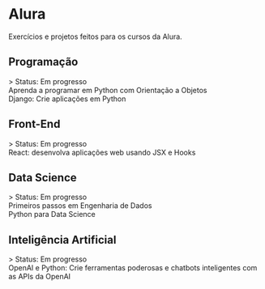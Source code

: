 <h1>Alura</h1>

Exercícios e projetos feitos para os cursos da Alura.

<h2>Programação</h2>
> Status: Em progresso
<br>Aprenda a programar em Python com Orientação a Objetos</br>
Django: Crie aplicações em Python

<h2>Front-End</h2>
> Status: Em progresso
<br>React: desenvolva aplicações web usando JSX e Hooks</br>

<h2>Data Science</h2>
> Status: Em progresso
<br>Primeiros passos em Engenharia de Dados</br>
Python para Data Science

<h2>Inteligência Artificial</h2>
> Status: Em progresso
<br>OpenAI e Python: Crie ferramentas poderosas e chatbots inteligentes com as APIs da OpenAI</br>
